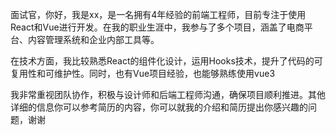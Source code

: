 面试官，你好，我是xx，是一名拥有4年经验的前端工程师，目前专注于使用React和Vue进行开发。在我的职业生涯中，我参与了多个项目，涵盖了电商平台、内容管理系统和企业内部工具等。

在技术方面，我比较熟悉React的组件化设计，运用Hooks技术，提升了代码的可复用性和可维护性。同时，也有Vue项目经验，也能够熟练使用vue3

我非常重视团队协作，积极与设计师和后端工程师沟通，确保项目顺利推进。其他详细的信息你可以参考简历的内容，你可以就我的介绍和简历提出你感兴趣的问题，谢谢



